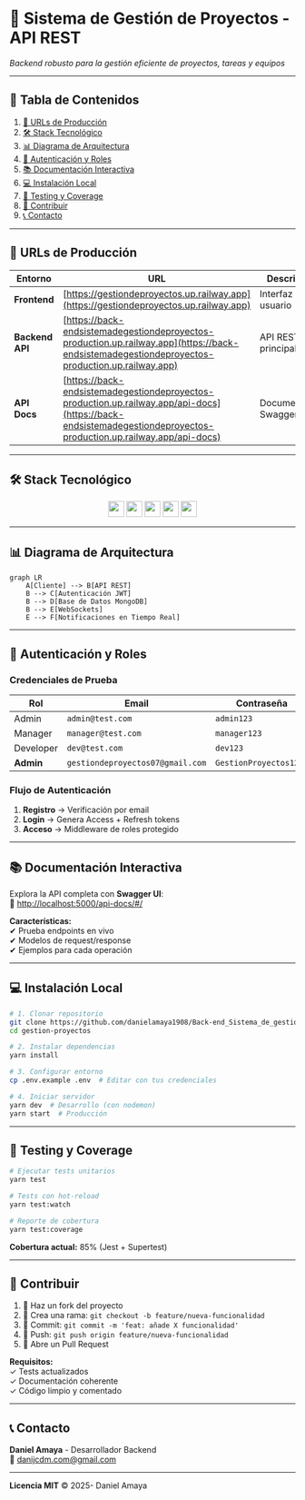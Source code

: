 # 🚀 **Sistema de Gestión de Proyectos - API REST**

_Backend robusto para la gestión eficiente de proyectos, tareas y equipos_

---

## 🌟 **Tabla de Contenidos**

1. [🔗 URLs de Producción](#-urls-de-producción)
2. [🛠️ Stack Tecnológico](#-stack-tecnológico)
3. [📊 Diagrama de Arquitectura](#-diagrama-de-arquitectura)
4. [🔐 Autenticación y Roles](#-autenticación-y-roles)
5. [📚 Documentación Interactiva](#-documentación-interactiva)
6. [💻 Instalación Local](#-instalación-local)
7. [🧪 Testing y Coverage](#-testing-y-coverage)
8. [🤝 Contribuir](#-contribuir)
9. [📞 Contacto](#-contacto)

---

## 🔗 **URLs de Producción**

| **Entorno**     | **URL**                                                                                                                                                          | **Descripción**       |
| --------------- | ---------------------------------------------------------------------------------------------------------------------------------------------------------------- | --------------------- |
| **Frontend**    | [https://gestiondeproyectos.up.railway.app](https://gestiondeproyectos.up.railway.app)                                                                           | Interfaz de usuario   |
| **Backend API** | [https://back-endsistemadegestiondeproyectos-production.up.railway.app](https://back-endsistemadegestiondeproyectos-production.up.railway.app)                   | API REST principal    |
| **API Docs**    | [https://back-endsistemadegestiondeproyectos-production.up.railway.app/api-docs](https://back-endsistemadegestiondeproyectos-production.up.railway.app/api-docs) | Documentación Swagger |

---

## 🛠️ **Stack Tecnológico**

<div align="center">  
<img src="https://img.shields.io/badge/Node.js-339933?style=for-the-badge&logo=nodedotjs&logoColor=white" height="28"/>  
<img src="https://img.shields.io/badge/Express-000000?style=for-the-badge&logo=express&logoColor=white" height="28"/>  
<img src="https://img.shields.io/badge/MongoDB-47A248?style=for-the-badge&logo=mongodb&logoColor=white" height="28"/>  
<img src="https://img.shields.io/badge/JWT-000000?style=for-the-badge&logo=JSON%20web%20tokens&logoColor=white" height="28"/>  
<img src="https://img.shields.io/badge/Socket.io-010101?style=for-the-badge&logo=socketdotio&logoColor=white" height="28"/>  
</div>

---

## 📊 **Diagrama de Arquitectura**

```mermaid
graph LR
    A[Cliente] --> B[API REST]
    B --> C[Autenticación JWT]
    B --> D[Base de Datos MongoDB]
    B --> E[WebSockets]
    E --> F[Notificaciones en Tiempo Real]
```

---

## 🔐 **Autenticación y Roles**

### **Credenciales de Prueba**

| Rol       | Email                            | Contraseña             |
| --------- | -------------------------------- | ---------------------- |
| Admin     | `admin@test.com`                 | `admin123`             |
| Manager   | `manager@test.com`               | `manager123`           |
| Developer | `dev@test.com`                   | `dev123`               |
| **Admin** | `gestiondeproyectos07@gmail.com` | `GestionProyectos123@` |

### **Flujo de Autenticación**

1. **Registro** → Verificación por email
2. **Login** → Genera Access + Refresh tokens
3. **Acceso** → Middleware de roles protegido

---

## 📚 **Documentación Interactiva**

Explora la API completa con **Swagger UI**:  
🔗 [http://localhost:5000/api-docs/#/](http://localhost:5000/api-docs/#/)

**Características:**  
✔ Prueba endpoints en vivo  
✔ Modelos de request/response  
✔ Ejemplos para cada operación

---

## 💻 **Instalación Local**

```bash
# 1. Clonar repositorio
git clone https://github.com/danielamaya1908/Back-end_Sistema_de_gestion_de_proyectos.git
cd gestion-proyectos

# 2. Instalar dependencias
yarn install

# 3. Configurar entorno
cp .env.example .env  # Editar con tus credenciales

# 4. Iniciar servidor
yarn dev  # Desarrollo (con nodemon)
yarn start  # Producción
```

---

## 🧪 **Testing y Coverage**

```bash
# Ejecutar tests unitarios
yarn test

# Tests con hot-reload
yarn test:watch

# Reporte de cobertura
yarn test:coverage
```

**Cobertura actual:** 85% (Jest + Supertest)

---

## 🤝 **Contribuir**

1. 🍴 Haz un fork del proyecto
2. 🌿 Crea una rama: `git checkout -b feature/nueva-funcionalidad`
3. 💾 Commit: `git commit -m 'feat: añade X funcionalidad'`
4. 🚀 Push: `git push origin feature/nueva-funcionalidad`
5. 🔄 Abre un Pull Request

**Requisitos:**  
✓ Tests actualizados  
✓ Documentación coherente  
✓ Código limpio y comentado

---

## 📞 **Contacto**

**Daniel Amaya** - Desarrollador Backend  
📧 [danijcdm.com@gmail.com](mailto:danijcdm.com@gmail.com)

---

**Licencia MIT** © 2025- Daniel Amaya

